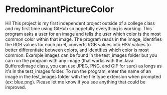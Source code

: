 # PredominantPictureColor
Hi! This project is my first independent project outside of a college class and my first time using GitHub so hopefully everything is working. This program asks
a user for an image and tells the user which color is the most common color within that image. The program reads in the image, identifies the RGB values for each
pixel, converts RGB values into HSV values to better differentiate between colors, and identifies which color is most common. Example images can be found in the test_images folder but you can run the program with any image (that works with the Java BufferedImage class, you can use JPEG, PNG, and GIF for sure) as longs as it's in the test_images folder. To run the program, enter the name of an image in the test_images folder with the file type extension when prompted (ex: blue.png). Please let me know if you see anything that could be improved.
